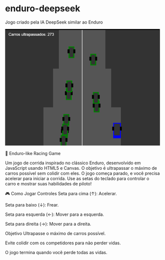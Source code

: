 # enduro-deepseek
Jogo criado pela IA DeepSeek similar ao Enduro

![Preview](https://github.com/wellingtonb3/enduro-deepseek/blob/main/Enduro%20pelo%20DeepSeek.png
)

🚗 Enduro-like Racing Game

Um jogo de corrida inspirado no clássico Enduro, desenvolvido em JavaScript usando HTML5 e Canvas. O objetivo é ultrapassar o máximo de carros possível sem colidir com eles. O jogo começa parado, e você precisa acelerar para iniciar a corrida. Use as setas do teclado para controlar o carro e mostrar suas habilidades de piloto!

🎮 Como Jogar
Controles
Seta para cima (↑): Acelerar.

Seta para baixo (↓): Frear.

Seta para esquerda (←): Mover para a esquerda.

Seta para direita (→): Mover para a direita.

Objetivo
Ultrapasse o máximo de carros possível.

Evite colidir com os competidores para não perder vidas.

O jogo termina quando você perde todas as vidas.

